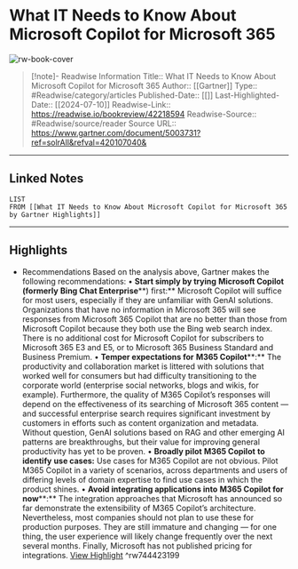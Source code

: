 # What IT Needs to Know About Microsoft Copilot for Microsoft 365

![rw-book-cover](https://readwise-assets.s3.amazonaws.com/static/images/article4.6bc1851654a0.png)
<br>
>[!note]- Readwise Information
>Title:: What IT Needs to Know About Microsoft Copilot for Microsoft 365
>Author:: [[Gartner]]
>Type:: #Readwise/category/articles
>Published-Date:: [[]]
>Last-Highlighted-Date:: [[2024-07-10]]
>Readwise-Link:: https://readwise.io/bookreview/42218594
>Readwise-Source:: #Readwise/source/reader
>Source URL:: https://www.gartner.com/document/5003731?ref=solrAll&refval=420107040&
--- 

## Linked Notes
```dataview
LIST
FROM [[What IT Needs to Know About Microsoft Copilot for Microsoft 365 by Gartner Highlights]]
```

---

## Highlights
- Recommendations
  Based on the analysis above, Gartner makes the following recommendations:
  • **Start simply by trying** **Microsoft Copilot** **(formerly** **Bing Chat Enterprise****) first:** Microsoft Copilot will suffice for most users, especially if they are unfamiliar with GenAI solutions. Organizations that have no information in Microsoft 365 will see responses from Microsoft 365 Copilot that are no better than those from Microsoft Copilot because they both use the Bing web search index. There is no additional cost for Microsoft Copilot for subscribers to Microsoft 365 E3 and E5, or to Microsoft 365 Business Standard and Business Premium.
  • **Temper expectations for** **M365 Copilot****:** The productivity and collaboration market is littered with solutions that worked well for consumers but had difficulty transitioning to the corporate world (enterprise social networks, blogs and wikis, for example). Furthermore, the quality of M365 Copilot’s responses will depend on the effectiveness of its searching of Microsoft 365 content — and successful enterprise search requires significant investment by customers in efforts such as content organization and metadata. Without question, GenAI solutions based on RAG and other emerging AI patterns are breakthroughs, but their value for improving general productivity has yet to be proven.
  • **Broadly pilot** **M365 Copilot** **to identify** **use cases:** Use cases for M365 Copilot are not obvious. Pilot M365 Copilot in a variety of scenarios, across departments and users of differing levels of domain expertise to find use cases in which the product shines.
  • **Avoid integrating applications into** **M365 Copilot for now****:** The integration approaches that Microsoft has announced so far demonstrate the extensibility of M365 Copilot’s architecture. Nevertheless, most companies should not plan to use these for production purposes. They are still immature and changing — for one thing, the user experience will likely change frequently over the next several months. Finally, Microsoft has not published pricing for integrations. [View Highlight](https://readwise.io/open/744423199) ^rw744423199
